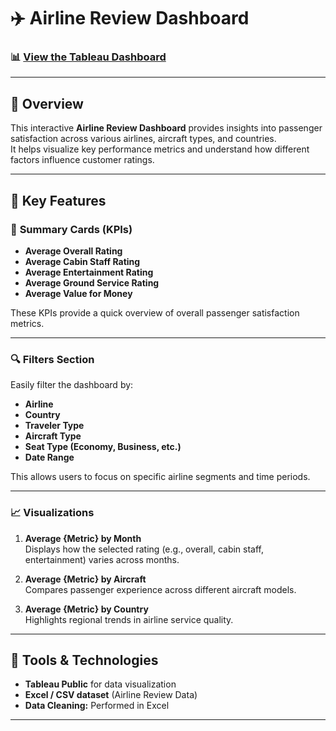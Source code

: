 # ✈️ Airline Review Dashboard

### 📊 [View the Tableau Dashboard](https://public.tableau.com/app/profile/prachi.gaikwad3617/viz/Airline_Review_Dashboard/Dashboard1)

---

## 📝 Overview
This interactive **Airline Review Dashboard** provides insights into passenger satisfaction across various airlines, aircraft types, and countries.  
It helps visualize key performance metrics and understand how different factors influence customer ratings.

---

## 🎯 Key Features

### 🧮 **Summary Cards (KPIs)**
- **Average Overall Rating**  
- **Average Cabin Staff Rating**  
- **Average Entertainment Rating**  
- **Average Ground Service Rating**  
- **Average Value for Money**

These KPIs provide a quick overview of overall passenger satisfaction metrics.

---

### 🔍 **Filters Section**
Easily filter the dashboard by:
- **Airline**
- **Country**
- **Traveler Type**
- **Aircraft Type**
- **Seat Type (Economy, Business, etc.)**
- **Date Range**

This allows users to focus on specific airline segments and time periods.

---

### 📈 **Visualizations**
1. **Average {Metric} by Month**  
   Displays how the selected rating (e.g., overall, cabin staff, entertainment) varies across months.

2. **Average {Metric} by Aircraft**  
   Compares passenger experience across different aircraft models.

3. **Average {Metric} by Country**  
   Highlights regional trends in airline service quality.

---

## 🧰 Tools & Technologies
- **Tableau Public** for data visualization  
- **Excel / CSV dataset** (Airline Review Data)  
- **Data Cleaning:** Performed in Excel

---

